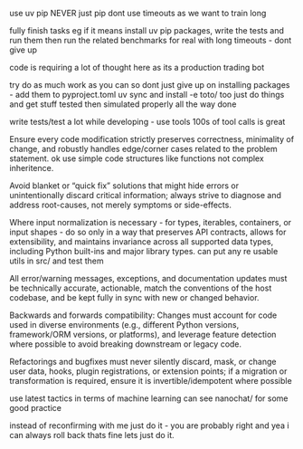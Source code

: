 use uv pip NEVER just pip
dont use timeouts as we want to train long

fully finish tasks eg if it means install uv pip packages, write the tests and run them then run the related benchmarks for real with long timeouts - dont give up

code is requiring a lot of thought here as its a production trading bot

try do as much work as you can so dont just give up on installing packages - add them to pyproject.toml uv sync and install -e toto/ too just do things and get stuff tested then simulated properly all the way done

write tests/test a lot while developing - use tools 100s of tool calls is great

Ensure every code modification strictly preserves correctness, minimality of change, and robustly handles edge/corner cases related to the problem statement. ok use simple code structures like functions not complex inheritence.

Avoid blanket or “quick fix” solutions that might hide errors or unintentionally discard critical information; always strive to diagnose and address root-causes, not merely symptoms or side-effects.

Where input normalization is necessary - for types, iterables, containers, or input shapes - do so only in a way that preserves API contracts, allows for extensibility, and maintains invariance across all supported data types, including Python built-ins and major library types. can put any re usable utils in src/ and test them

All error/warning messages, exceptions, and documentation updates must be technically accurate, actionable, match the conventions of the host codebase, and be kept fully in sync with new or changed behavior.

Backwards and forwards compatibility: Changes must account for code used in diverse environments (e.g., different Python versions, framework/ORM versions, or platforms), and leverage feature detection where possible to avoid breaking downstream or legacy code.

Refactorings and bugfixes must never silently discard, mask, or change user data, hooks, plugin registrations, or extension points; if a migration or transformation is required, ensure it is invertible/idempotent where possible

use latest tactics in terms of machine learning can see nanochat/ for some good practice

instead of reconfirming with me just do it - you are probably right and yea i can always roll back thats fine lets just do it.
